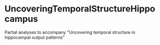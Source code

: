 # UncoveringTemporalStructureHippocampus
Partial analyses to accompany "Uncovering temporal structure in hippocampal output patterns"
